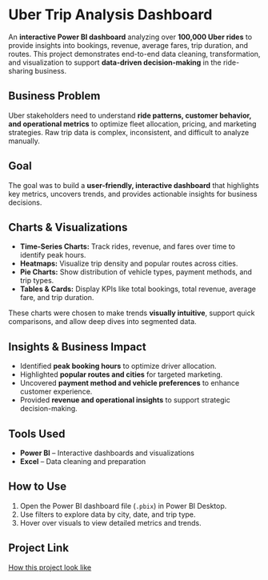 # Uber Trip Analysis Dashboard

An **interactive Power BI dashboard** analyzing over **100,000 Uber rides** to provide insights into bookings, revenue, average fares, trip duration, and routes. This project demonstrates end-to-end data cleaning, transformation, and visualization to support **data-driven decision-making** in the ride-sharing business.

## Business Problem

Uber stakeholders need to understand **ride patterns, customer behavior, and operational metrics** to optimize fleet allocation, pricing, and marketing strategies. Raw trip data is complex, inconsistent, and difficult to analyze manually.

## Goal

The goal was to build a **user-friendly, interactive dashboard** that highlights key metrics, uncovers trends, and provides actionable insights for business decisions.

## Charts & Visualizations

- **Time-Series Charts:** Track rides, revenue, and fares over time to identify peak hours.  
- **Heatmaps:** Visualize trip density and popular routes across cities.  
- **Pie Charts:** Show distribution of vehicle types, payment methods, and trip types.  
- **Tables & Cards:** Display KPIs like total bookings, total revenue, average fare, and trip duration.  

These charts were chosen to make trends **visually intuitive**, support quick comparisons, and allow deep dives into segmented data.

## Insights & Business Impact

- Identified **peak booking hours** to optimize driver allocation.  
- Highlighted **popular routes and cities** for targeted marketing.  
- Uncovered **payment method and vehicle preferences** to enhance customer experience.  
- Provided **revenue and operational insights** to support strategic decision-making.

## Tools Used

- **Power BI** – Interactive dashboards and visualizations  
- **Excel** – Data cleaning and preparation  

## How to Use

1. Open the Power BI dashboard file (`.pbix`) in Power BI Desktop.  
2. Use filters to explore data by city, date, and trip type.  
3. Hover over visuals to view detailed metrics and trends.  

## Project Link

[How this project look like ](https://github.com/rakesh765483/Uber-Trip-Analysis-Dashboard/blob/main/Uber%20Trip%20Analysis%201.png)
